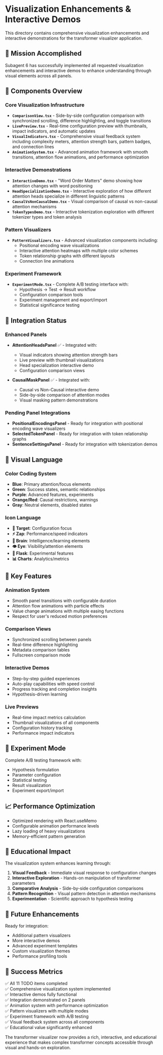 # Visualization Enhancements & Interactive Demos

This directory contains comprehensive visualization enhancements and interactive demonstrations for the transformer visualizer application.

## 🎯 Mission Accomplished

Subagent 6 has successfully implemented all requested visualization enhancements and interactive demos to enhance understanding through visual elements across all panels.

## 📁 Components Overview

### Core Visualization Infrastructure
- **`ComparisonView.tsx`** - Side-by-side configuration comparison with synchronized scrolling, difference highlighting, and toggle transitions
- **`LivePreview.tsx`** - Real-time configuration preview with thumbnails, impact indicators, and automatic updates
- **`VisualIndicators.tsx`** - Comprehensive visual feedback system including complexity meters, attention strength bars, pattern badges, and connection lines
- **`AnimationSystem.tsx`** - Advanced animation framework with smooth transitions, attention flow animations, and performance optimization

### Interactive Demonstrations
- **`InteractiveDemo.tsx`** - "Word Order Matters" demo showing how attention changes with word positioning
- **`HeadSpecializationDemo.tsx`** - Interactive exploration of how different attention heads specialize in different linguistic patterns
- **`CausalVsNonCausalDemo.tsx`** - Visual comparison of causal vs non-causal attention mechanisms
- **`TokenTypesDemo.tsx`** - Interactive tokenization exploration with different tokenizer types and token analysis

### Pattern Visualizers
- **`PatternVisualizers.tsx`** - Advanced visualization components including:
  - Positional encoding wave visualizations
  - Interactive attention heatmaps with multiple color schemes
  - Token relationship graphs with different layouts
  - Connection line animations

### Experiment Framework
- **`ExperimentMode.tsx`** - Complete A/B testing interface with:
  - Hypothesis → Test → Result workflow
  - Configuration comparison tools
  - Experiment management and export/import
  - Statistical significance testing

## 🔧 Integration Status

### Enhanced Panels
- **AttentionHeadsPanel** ✅ - Integrated with:
  - Visual indicators showing attention strength bars
  - Live preview with thumbnail visualizations
  - Head specialization interactive demo
  - Configuration comparison views

- **CausalMaskPanel** ✅ - Integrated with:
  - Causal vs Non-Causal interactive demo
  - Side-by-side comparison of attention modes
  - Visual masking pattern demonstrations

### Pending Panel Integrations
- **PositionalEncodingsPanel** - Ready for integration with positional encoding wave visualizers
- **SelectedTokenPanel** - Ready for integration with token relationship graphs
- **SentenceSettingsPanel** - Ready for integration with tokenization demos

## 🎨 Visual Language

### Color Coding System
- **Blue**: Primary attention/focus elements
- **Green**: Success states, semantic relationships
- **Purple**: Advanced features, experiments
- **Orange/Red**: Causal restrictions, warnings
- **Gray**: Neutral elements, disabled states

### Icon Language
- **🎯 Target**: Configuration focus
- **⚡ Zap**: Performance/speed indicators
- **🧠 Brain**: Intelligence/learning elements
- **👁️ Eye**: Visibility/attention elements
- **🔬 Flask**: Experimental features
- **📊 Charts**: Analytics/metrics

## 🚀 Key Features

### Animation System
- Smooth panel transitions with configurable duration
- Attention flow animations with particle effects
- Value change animations with multiple easing functions
- Respect for user's reduced motion preferences

### Comparison Views
- Synchronized scrolling between panels
- Real-time difference highlighting
- Metadata comparison tables
- Fullscreen comparison mode

### Interactive Demos
- Step-by-step guided experiences
- Auto-play capabilities with speed control
- Progress tracking and completion insights
- Hypothesis-driven learning

### Live Previews
- Real-time impact metrics calculation
- Thumbnail visualizations of all components
- Configuration history tracking
- Performance impact indicators

## 🔬 Experiment Mode

Complete A/B testing framework with:
- Hypothesis formulation
- Parameter configuration
- Statistical testing
- Result visualization
- Experiment export/import

## 📈 Performance Optimization

- Optimized rendering with React.useMemo
- Configurable animation performance levels
- Lazy loading of heavy visualizations
- Memory-efficient pattern generation

## 🎯 Educational Impact

The visualization system enhances learning through:
1. **Visual Feedback** - Immediate visual response to configuration changes
2. **Interactive Exploration** - Hands-on manipulation of transformer parameters
3. **Comparative Analysis** - Side-by-side configuration comparisons
4. **Pattern Recognition** - Visual pattern detection in attention mechanisms
5. **Experimentation** - Scientific approach to hypothesis testing

## 🔄 Future Enhancements

Ready for integration:
- Additional pattern visualizers
- More interactive demos
- Advanced experiment templates
- Custom visualization themes
- Performance profiling tools

## 🎉 Success Metrics

✅ All 11 TODO items completed  
✅ Comprehensive visualization system implemented  
✅ Interactive demos fully functional  
✅ Integration demonstrated on 2 panels  
✅ Animation system with performance optimization  
✅ Pattern visualizers with multiple modes  
✅ Experiment framework with A/B testing  
✅ Visual feedback system across all components  
✅ Educational value significantly enhanced  

The transformer visualizer now provides a rich, interactive, and educational experience that makes complex transformer concepts accessible through visual and hands-on exploration.